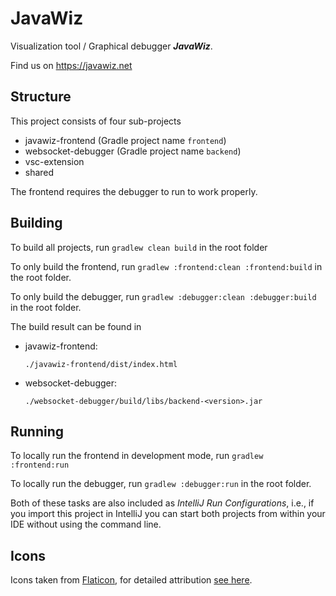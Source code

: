 # JavaWiz

Visualization tool / Graphical debugger ***JavaWiz***.

Find us on https://javawiz.net

## Structure

This project consists of four sub-projects

- javawiz-frontend (Gradle project name `frontend`)
- websocket-debugger (Gradle project name `backend`)
- vsc-extension
- shared

The frontend requires the debugger to run to work properly.

## Building

To build all projects, run `gradlew clean build` in the root folder

To only build the frontend, run `gradlew :frontend:clean :frontend:build` in the root folder.

To only build the debugger, run `gradlew :debugger:clean :debugger:build` in the root folder.

The build result can be found in

* javawiz-frontend:
  
  `./javawiz-frontend/dist/index.html`
  
* websocket-debugger:

  `./websocket-debugger/build/libs/backend-<version>.jar`

## Running

To locally run the frontend in development mode, run `gradlew :frontend:run`

To locally run the debugger, run `gradlew :debugger:run` in the root folder.

Both of these tasks are also included as *IntelliJ Run Configurations*, i.e., if you import this project in IntelliJ you can start both projects from within your IDE without 
using the command line.

## Icons

Icons taken from [Flaticon](https://www.flaticon.com/), for detailed attribution [see here](https://github.com/SSW-JKU/javawiz/blob/main/javawiz-frontend/src/assets/sources.txt).